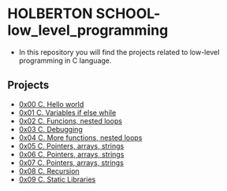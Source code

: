 # HOLBERTON SCHOOL- low_level_programming

  - In this repository you will find the projects related to low-level programming in C language. 

## Projects 

   - [0x00 C. Hello world](https://github.com/roberlg/holbertonschool-low_level_programming/tree/main/0x00-hello_world)
   - [0x01 C. Variables if else while](https://github.com/roberlg/holbertonschool-low_level_programming/tree/main/0x01-variables_if_else_while)
   - [0x02 C. Funcions, nested loops](https://github.com/roberlg/holbertonschool-low_level_programming/tree/main/0x02-functions_nested_loops) 
   - [0x03 C. Debugging]()
   - [0x04 C. More functions, nested loops](https://github.com/roberlg/holbertonschool-low_level_programming/tree/main/0x04-more_functions_nested_loops)
   - [0x05 C. Pointers, arrays, strings ](https://github.com/roberlg/holbertonschool-low_level_programming/tree/main/0x05-pointers_arrays_strings)
   - [0x06 C. Pointers, arrays, strings ]()
   - [0x07 C. Pointers, arrays, strings ](https://github.com/roberlg/holbertonschool-low_level_programming/tree/main/0x07-pointers_arrays_strings)
   - [0x08 C. Recursion](https://github.com/roberlg/holbertonschool-low_level_programming/tree/main/0x08-recursion)
   - [0x09 C. Static Libraries](https://github.com/roberlg/holbertonschool-low_level_programming/tree/main/0x09-static_libraries)

